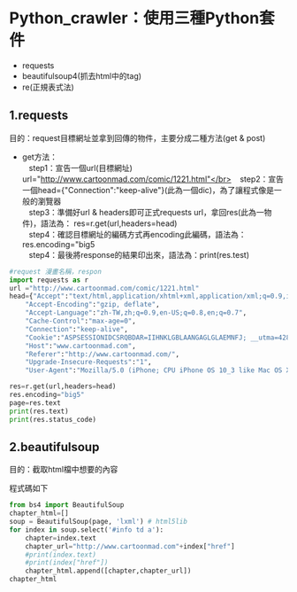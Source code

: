 # Python_crawler：使用三種Python套件
+ requests
+ beautifulsoup4(抓去html中的tag)
+ re(正規表式法)

## 1.requests
目的：request目標網址並拿到回傳的物件，主要分成二種方法(get & post)
+ get方法：</br>
    step1：宣告一個url(目標網址) url="http://www.cartoonmad.com/comic/1221.html"</br>
    step2：宣告一個head={"Connection":"keep-alive"}(此為一個dic)，為了讓程式像是一般的瀏覽器</br>
    step3：準備好url & headers即可正式requests url，拿回res(此為一物件)，語法為： res=r.get(url,headers=head)</br>
    step4：確認目標網址的編碼方式再encoding此編碼，語法為：res.encoding="big5</br>
    step4：最後將response的結果印出來，語法為：print(res.test)</br>

```python
#request 漫畫名稱，respon
import requests as r
url ="http://www.cartoonmad.com/comic/1221.html"
head={"Accept":"text/html,application/xhtml+xml,application/xml;q=0.9,image/webp,image/apng,*/*;q=0.8",
    "Accept-Encoding":"gzip, deflate",
    "Accept-Language":"zh-TW,zh;q=0.9,en-US;q=0.8,en;q=0.7",
    "Cache-Control":"max-age=0",
    "Connection":"keep-alive",
    "Cookie":"ASPSESSIONIDCSRQBDAR=IIHNKLGBLAANGAGLGLAEMNFJ; __utma=42881207.392990975.1522250582.1522250582.1522250582.1; __utmc=42881207; __utmz=42881207.1522250582.1.1.utmcsr=google|utmccn=(organic)|utmcmd=organic|utmctr=(not%20provided); __utmt=1; chname=%7C%B7s%A5%7C%C5X%A4p%A4l%7C%B6i%C0%BB%AA%BA%A5%A8%A4H; chid=%7C07609%7C01221; __utmb=42881207.10.10.1522250582",
    "Host":"www.cartoonmad.com",
    "Referer":"http://www.cartoonmad.com/",
    "Upgrade-Insecure-Requests":"1",
    "User-Agent":"Mozilla/5.0 (iPhone; CPU iPhone OS 10_3 like Mac OS X) AppleWebKit/602.1.50 (KHTML, like Gecko) CriOS/56.0.2924.75 Mobile/14E5239e Safari/602.1"}

res=r.get(url,headers=head)
res.encoding="big5"
page=res.text
print(res.text)
print(res.status_code)
```
## 2.beautifulsoup
目的：截取html檔中想要的內容

程式碼如下
```python
from bs4 import BeautifulSoup
chapter_html=[]
soup = BeautifulSoup(page, 'lxml') # html5lib
for index in soup.select('#info td a'):
    chapter=index.text
    chapter_url="http://www.cartoonmad.com"+index["href"]
    #print(index.text)
    #print(index["href"])
    chapter_html.append([chapter,chapter_url])
chapter_html
```
